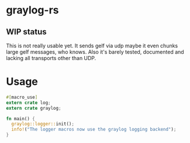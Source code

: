# graylog-rs

## WIP status

This is not really usable yet. It sends gelf via udp maybe it even chunks large gelf messages, who knows.
Also it's barely tested, documented and lacking all transports other than UDP. 

# Usage

```rust
#[macro_use]
extern crate log;
extern crate graylog;

fn main() {
  graylog::logger::init();
  info!("The logger macros now use the graylog logging backend");
}
```
